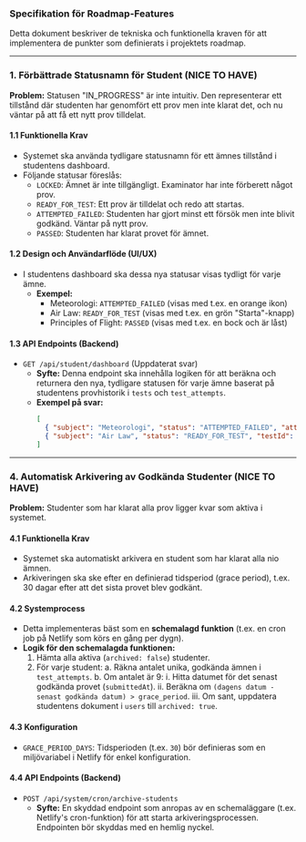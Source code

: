 ### **Specifikation för Roadmap-Features**

Detta dokument beskriver de tekniska och funktionella kraven för att implementera de punkter som definierats i projektets roadmap.

---

### **1. Förbättrade Statusnamn för Student (NICE TO HAVE)**

**Problem:** Statusen "IN_PROGRESS" är inte intuitiv. Den representerar ett tillstånd där studenten har genomfört ett prov men inte klarat det, och nu väntar på att få ett nytt prov tilldelat.

#### **1.1 Funktionella Krav**
* Systemet ska använda tydligare statusnamn för ett ämnes tillstånd i studentens dashboard.
* Följande statusar föreslås:
    * `LOCKED`: Ämnet är inte tillgängligt. Examinator har inte förberett något prov.
    * `READY_FOR_TEST`: Ett prov är tilldelat och redo att startas.
    * `ATTEMPTED_FAILED`: Studenten har gjort minst ett försök men inte blivit godkänd. Väntar på nytt prov.
    * `PASSED`: Studenten har klarat provet för ämnet.

#### **1.2 Design och Användarflöde (UI/UX)**
* I studentens dashboard ska dessa nya statusar visas tydligt för varje ämne.
    * **Exempel:**
        * Meteorologi: `ATTEMPTED_FAILED` (visas med t.ex. en orange ikon)
        * Air Law: `READY_FOR_TEST` (visas med t.ex. en grön "Starta"-knapp)
        * Principles of Flight: `PASSED` (visas med t.ex. en bock och är låst)

#### **1.3 API Endpoints (Backend)**
* `GET /api/student/dashboard` (Uppdaterat svar)
    * **Syfte:** Denna endpoint ska innehålla logiken för att beräkna och returnera den nya, tydligare statusen för varje ämne baserat på studentens provhistorik i `tests` och `test_attempts`.
    * **Exempel på svar:**
        ```json
        [
          { "subject": "Meteorologi", "status": "ATTEMPTED_FAILED", "attempts": 2, "bestScore": "15/20" },
          { "subject": "Air Law", "status": "READY_FOR_TEST", "testId": "ObjectId(...)" }
        ]
        ```

---

### **4. Automatisk Arkivering av Godkända Studenter (NICE TO HAVE)**

**Problem:** Studenter som har klarat alla prov ligger kvar som aktiva i systemet.

#### **4.1 Funktionella Krav**
* Systemet ska automatiskt arkivera en student som har klarat alla nio ämnen.
* Arkiveringen ska ske efter en definierad tidsperiod (grace period), t.ex. 30 dagar efter att det sista provet blev godkänt.

#### **4.2 Systemprocess**
* Detta implementeras bäst som en **schemalagd funktion** (t.ex. en cron job på Netlify som körs en gång per dygn).
* **Logik för den schemalagda funktionen:**
    1.  Hämta alla aktiva (`archived: false`) studenter.
    2.  För varje student:
        a. Räkna antalet unika, godkända ämnen i `test_attempts`.
        b. Om antalet är 9:
            i. Hitta datumet för det senast godkända provet (`submittedAt`).
            ii. Beräkna om `(dagens datum - senast godkända datum) > grace_period`.
            iii. Om sant, uppdatera studentens dokument i `users` till `archived: true`.

#### **4.3 Konfiguration**
* `GRACE_PERIOD_DAYS`: Tidsperioden (t.ex. `30`) bör definieras som en miljövariabel i Netlify för enkel konfiguration.

#### **4.4 API Endpoints (Backend)**
* `POST /api/system/cron/archive-students`
    * **Syfte:** En skyddad endpoint som anropas av en schemaläggare (t.ex. Netlify's cron-funktion) för att starta arkiveringsprocessen. Endpointen bör skyddas med en hemlig nyckel.
